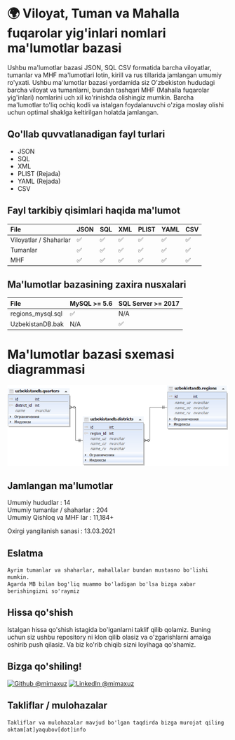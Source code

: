 
# 🌍 Viloyat, Tuman va Mahalla fuqarolar yig'inlari nomlari ma'lumotlar bazasi

Ushbu ma'lumotlar bazasi JSON, SQL CSV formatida barcha viloyatlar, tumanlar va MHF ma'lumotlari lotin, kirill va rus tillarida jamlangan umumiy ro'yxati.
Ushbu ma'lumotlar bazasi yordamida siz O'zbekiston hududagi barcha viloyat va tumanlarni, bundan tashqari MHF (Mahalla fuqarolar yig'inlari) nomlarini uch xil ko'rinishda olishingiz mumkin. Barcha ma'lumotlar to'liq ochiq kodli va istalgan foydalanuvchi o'ziga moslay olishi uchun optimal shaklga keltirilgan holatda jamlangan. 


## Qo'llab quvvatlanadigan fayl turlari
- JSON
- SQL
- XML
- PLIST (Rejada)
- YAML (Rejada)
- CSV

## Fayl tarkibiy qisimlari haqida ma'lumot
File | JSON | SQL | XML | PLIST | YAML | CSV
:------------ | :-------------| :-------------| :------------- |:-------------|:-------------|:-------------
Viloyatlar / Shaharlar | :white_check_mark: | :white_check_mark: | :white_check_mark: | :white_check_mark: | :white_check_mark: | :white_check_mark:
Tumanlar | :white_check_mark: | :white_check_mark: | :white_check_mark: | :white_check_mark: | :white_check_mark: | :white_check_mark:
MHF | :white_check_mark: | :white_check_mark: | :white_check_mark: | :white_check_mark: | :white_check_mark: | :white_check_mark:

## Ma'lumotlar bazasining zaxira nusxalari
File | MySQL >= 5.6 | SQL Server >= 2017
:------------ | :-------------| :-------------
regions_mysql.sql | :white_check_mark: | N/A 
UzbekistanDB.bak | N/A | :white_check_mark: 

# Ma'lumotlar bazasi sxemasi diagrammasi

![O'zbekistonning viloyatlari, shaharlari, qishloqlari, ro'yxati ](../database_scheme.png )


## Jamlangan ma'lumotlar
Umumiy hududlar : 14 <br>
Umumiy tumanlar / shaharlar : 204 <br>
Umumiy Qishloq va MHF lar : 11,184+ <br>

Oxirgi yangilanish sanasi : 13.03.2021

## Eslatma
```
Ayrim tumanlar va shaharlar, mahallalar bundan mustasno bo'lishi mumkin.
Agarda MB bilan bog'liq muammo bo'ladigan bo'lsa bizga xabar berishingizni so'raymiz
```

## Hissa qo'shish
Istalgan hissa qo'shish istagida bo'lganlarni taklif qilib qolamiz.
Buning uchun siz ushbu repository ni klon qilib olasiz va o'zgarishlarni amalga oshirib push qilasiz. Va biz 
ko'rib chiqib sizni loyihaga qo'shamiz.


## Bizga qo'shiling!
<a href="https://github.com/mimaxuz/"><img alt="Github @mimaxuz" src="https://img.shields.io/static/v1?logo=github&message=Github&color=black&style=flat-square&label=" /></a> 
<a href="https://www.linkedin.com/in/mimaxuz/"><img alt="LinkedIn @mimaxuz" src="https://img.shields.io/static/v1?logo=linkedin&message=LinkedIn&color=black&style=flat-square&label=&link=https://twitter.com/mimaxuz" /></a>

## Takliflar / mulohazalar
```
Takliflar va mulohazalar mavjud bo'lgan taqdirda bizga murojat qiling
oktam[at]yaqubov[dot]info
```
